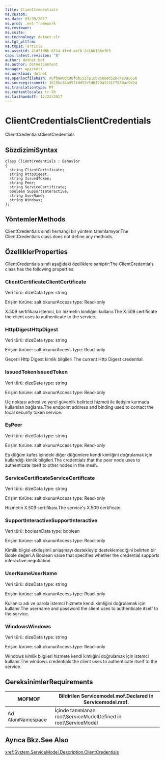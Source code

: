 ```yaml
---
title: ClientCredentials
ms.custom: 
ms.date: 03/30/2017
ms.prod: .net-framework
ms.reviewer: 
ms.suite: 
ms.technology: dotnet-clr
ms.tgt_pltfrm: 
ms.topic: article
ms.assetid: 41dffd6b-8f14-4fed-aefb-2a1bb168efb3
caps.latest.revision: "8"
author: dotnet-bot
ms.author: dotnetcontent
manager: wpickett
ms.workload: dotnet
ms.openlocfilehash: d6fba00dc98f6b5525e1cb9588ed52bc483a665e
ms.sourcegitcommit: 16186c34a957fdd52e5db7294f291f7530ac9d24
ms.translationtype: MT
ms.contentlocale: tr-TR
ms.lasthandoff: 12/22/2017
---
```

# <a name="clientcredentials"></a><span data-ttu-id="b650b-102">ClientCredentials</span><span class="sxs-lookup"><span data-stu-id="b650b-102">ClientCredentials</span></span>
<span data-ttu-id="b650b-103">ClientCredentials</span><span class="sxs-lookup"><span data-stu-id="b650b-103">ClientCredentials</span></span>  
  
## <a name="syntax"></a><span data-ttu-id="b650b-104">Sözdizimi</span><span class="sxs-lookup"><span data-stu-id="b650b-104">Syntax</span></span>  
  
```  
class ClientCredentials : Behavior  
{  
  string ClientCertificate;  
  string HttpDigest;  
  string IssuedToken;  
  string Peer;  
  string ServiceCertificate;  
  boolean SupportInteractive;  
  string UserName;  
  string Windows;  
};  
```  
  
## <a name="methods"></a><span data-ttu-id="b650b-105">Yöntemler</span><span class="sxs-lookup"><span data-stu-id="b650b-105">Methods</span></span>  
 <span data-ttu-id="b650b-106">ClientCredentials sınıfı herhangi bir yöntem tanımlamıyor.</span><span class="sxs-lookup"><span data-stu-id="b650b-106">The ClientCredentials class does not define any methods.</span></span>  
  
## <a name="properties"></a><span data-ttu-id="b650b-107">Özellikler</span><span class="sxs-lookup"><span data-stu-id="b650b-107">Properties</span></span>  
 <span data-ttu-id="b650b-108">ClientCredentials sınıfı aşağıdaki özelliklere sahiptir:</span><span class="sxs-lookup"><span data-stu-id="b650b-108">The ClientCredentials class has the following properties:</span></span>  
  
### <a name="clientcertificate"></a><span data-ttu-id="b650b-109">ClientCertificate</span><span class="sxs-lookup"><span data-stu-id="b650b-109">ClientCertificate</span></span>  
 <span data-ttu-id="b650b-110">Veri türü: dize</span><span class="sxs-lookup"><span data-stu-id="b650b-110">Data type: string</span></span>  
  
 <span data-ttu-id="b650b-111">Erişim türüne: salt okunur</span><span class="sxs-lookup"><span data-stu-id="b650b-111">Access type: Read-only</span></span>  
  
 <span data-ttu-id="b650b-112">X.509 sertifikası istemci, bir hizmetin kimliğini kullanır.</span><span class="sxs-lookup"><span data-stu-id="b650b-112">The X.509 certificate the client uses to authenticate to the service.</span></span>  
  
### <a name="httpdigest"></a><span data-ttu-id="b650b-113">HttpDigest</span><span class="sxs-lookup"><span data-stu-id="b650b-113">HttpDigest</span></span>  
 <span data-ttu-id="b650b-114">Veri türü: dize</span><span class="sxs-lookup"><span data-stu-id="b650b-114">Data type: string</span></span>  
  
 <span data-ttu-id="b650b-115">Erişim türüne: salt okunur</span><span class="sxs-lookup"><span data-stu-id="b650b-115">Access type: Read-only</span></span>  
  
 <span data-ttu-id="b650b-116">Geçerli Http Digest kimlik bilgileri.</span><span class="sxs-lookup"><span data-stu-id="b650b-116">The current Http Digest credential.</span></span>  
  
### <a name="issuedtoken"></a><span data-ttu-id="b650b-117">IssuedToken</span><span class="sxs-lookup"><span data-stu-id="b650b-117">IssuedToken</span></span>  
 <span data-ttu-id="b650b-118">Veri türü: dize</span><span class="sxs-lookup"><span data-stu-id="b650b-118">Data type: string</span></span>  
  
 <span data-ttu-id="b650b-119">Erişim türüne: salt okunur</span><span class="sxs-lookup"><span data-stu-id="b650b-119">Access type: Read-only</span></span>  
  
 <span data-ttu-id="b650b-120">Uç noktası adresi ve yerel güvenlik belirteci hizmeti ile iletişim kurmada kullanılan bağlama.</span><span class="sxs-lookup"><span data-stu-id="b650b-120">The endpoint address and binding used to contact the local security token service.</span></span>  
  
### <a name="peer"></a><span data-ttu-id="b650b-121">Eş</span><span class="sxs-lookup"><span data-stu-id="b650b-121">Peer</span></span>  
 <span data-ttu-id="b650b-122">Veri türü: dize</span><span class="sxs-lookup"><span data-stu-id="b650b-122">Data type: string</span></span>  
  
 <span data-ttu-id="b650b-123">Erişim türüne: salt okunur</span><span class="sxs-lookup"><span data-stu-id="b650b-123">Access type: Read-only</span></span>  
  
 <span data-ttu-id="b650b-124">Eş düğüm kafes içindeki diğer düğümlere kendi kimliğini doğrulamak için kullandığı kimlik bilgileri.</span><span class="sxs-lookup"><span data-stu-id="b650b-124">The credentials that the peer node uses to authenticate itself to other nodes in the mesh.</span></span>  
  
### <a name="servicecertificate"></a><span data-ttu-id="b650b-125">ServiceCertificate</span><span class="sxs-lookup"><span data-stu-id="b650b-125">ServiceCertificate</span></span>  
 <span data-ttu-id="b650b-126">Veri türü: dize</span><span class="sxs-lookup"><span data-stu-id="b650b-126">Data type: string</span></span>  
  
 <span data-ttu-id="b650b-127">Erişim türüne: salt okunur</span><span class="sxs-lookup"><span data-stu-id="b650b-127">Access type: Read-only</span></span>  
  
 <span data-ttu-id="b650b-128">Hizmetin X.509 sertifikası.</span><span class="sxs-lookup"><span data-stu-id="b650b-128">The service's X.509 certificate.</span></span>  
  
### <a name="supportinteractive"></a><span data-ttu-id="b650b-129">SupportInteractive</span><span class="sxs-lookup"><span data-stu-id="b650b-129">SupportInteractive</span></span>  
 <span data-ttu-id="b650b-130">Veri türü: boolean</span><span class="sxs-lookup"><span data-stu-id="b650b-130">Data type: boolean</span></span>  
  
 <span data-ttu-id="b650b-131">Erişim türüne: salt okunur</span><span class="sxs-lookup"><span data-stu-id="b650b-131">Access type: Read-only</span></span>  
  
 <span data-ttu-id="b650b-132">Kimlik bilgisi etkileşimli anlaşmayı destekleyip desteklemediğini belirten bir Boole değeri.</span><span class="sxs-lookup"><span data-stu-id="b650b-132">A Boolean value that specifies whether the credential supports interactive negotiation.</span></span>  
  
### <a name="username"></a><span data-ttu-id="b650b-133">UserName</span><span class="sxs-lookup"><span data-stu-id="b650b-133">UserName</span></span>  
 <span data-ttu-id="b650b-134">Veri türü: dize</span><span class="sxs-lookup"><span data-stu-id="b650b-134">Data type: string</span></span>  
  
 <span data-ttu-id="b650b-135">Erişim türüne: salt okunur</span><span class="sxs-lookup"><span data-stu-id="b650b-135">Access type: Read-only</span></span>  
  
 <span data-ttu-id="b650b-136">Kullanıcı adı ve parola istemci hizmete kendi kimliğini doğrulamak için kullanır.</span><span class="sxs-lookup"><span data-stu-id="b650b-136">The username and password the client uses to authenticate itself to the service.</span></span>  
  
### <a name="windows"></a><span data-ttu-id="b650b-137">Windows</span><span class="sxs-lookup"><span data-stu-id="b650b-137">Windows</span></span>  
 <span data-ttu-id="b650b-138">Veri türü: dize</span><span class="sxs-lookup"><span data-stu-id="b650b-138">Data type: string</span></span>  
  
 <span data-ttu-id="b650b-139">Erişim türüne: salt okunur</span><span class="sxs-lookup"><span data-stu-id="b650b-139">Access type: Read-only</span></span>  
  
 <span data-ttu-id="b650b-140">Windows kimlik bilgileri hizmete kendi kimliğini doğrulamak için istemci kullanır.</span><span class="sxs-lookup"><span data-stu-id="b650b-140">The windows credentials the client uses to authenticate itself to the service.</span></span>  
  
## <a name="requirements"></a><span data-ttu-id="b650b-141">Gereksinimler</span><span class="sxs-lookup"><span data-stu-id="b650b-141">Requirements</span></span>  
  
|<span data-ttu-id="b650b-142">MOF</span><span class="sxs-lookup"><span data-stu-id="b650b-142">MOF</span></span>|<span data-ttu-id="b650b-143">Bildirilen Servicemodel.mof.</span><span class="sxs-lookup"><span data-stu-id="b650b-143">Declared in Servicemodel.mof.</span></span>|  
|---------|-----------------------------------|  
|<span data-ttu-id="b650b-144">Ad Alanı</span><span class="sxs-lookup"><span data-stu-id="b650b-144">Namespace</span></span>|<span data-ttu-id="b650b-145">İçinde tanımlanan root\ServiceModel</span><span class="sxs-lookup"><span data-stu-id="b650b-145">Defined in root\ServiceModel</span></span>|  
  
## <a name="see-also"></a><span data-ttu-id="b650b-146">Ayrıca Bkz.</span><span class="sxs-lookup"><span data-stu-id="b650b-146">See Also</span></span>  
 <xref:System.ServiceModel.Description.ClientCredentials>
